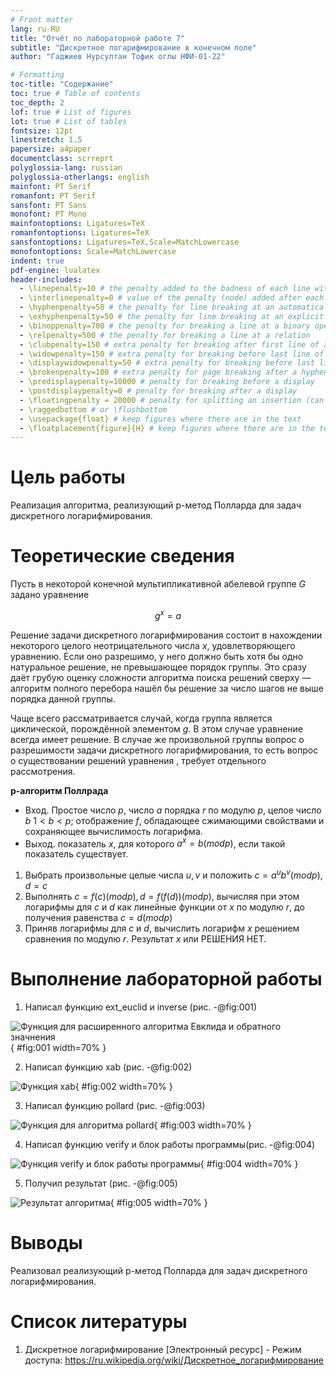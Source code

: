 ```yaml
---
# Front matter
lang: ru-RU
title: "Отчёт по лабораторной работе 7"
subtitle: "Дискретное логарифмирование в конечном поле"
author: "Гаджиев Нурсултан Тофик оглы НФИ-01-22"

# Formatting
toc-title: "Содержание"
toc: true # Table of contents
toc_depth: 2
lof: true # List of figures
lot: true # List of tables
fontsize: 12pt
linestretch: 1.5
papersize: a4paper
documentclass: scrreprt
polyglossia-lang: russian
polyglossia-otherlangs: english
mainfont: PT Serif
romanfont: PT Serif
sansfont: PT Sans
monofont: PT Mono
mainfontoptions: Ligatures=TeX
romanfontoptions: Ligatures=TeX
sansfontoptions: Ligatures=TeX,Scale=MatchLowercase
monofontoptions: Scale=MatchLowercase
indent: true
pdf-engine: lualatex
header-includes:
  - \linepenalty=10 # the penalty added to the badness of each line within a paragraph (no associated penalty node) Increasing the value makes tex try to have fewer lines in the paragraph.
  - \interlinepenalty=0 # value of the penalty (node) added after each line of a paragraph.
  - \hyphenpenalty=50 # the penalty for line breaking at an automatically inserted hyphen
  - \exhyphenpenalty=50 # the penalty for line breaking at an explicit hyphen
  - \binoppenalty=700 # the penalty for breaking a line at a binary operator
  - \relpenalty=500 # the penalty for breaking a line at a relation
  - \clubpenalty=150 # extra penalty for breaking after first line of a paragraph
  - \widowpenalty=150 # extra penalty for breaking before last line of a paragraph
  - \displaywidowpenalty=50 # extra penalty for breaking before last line before a display math
  - \brokenpenalty=100 # extra penalty for page breaking after a hyphenated line
  - \predisplaypenalty=10000 # penalty for breaking before a display
  - \postdisplaypenalty=0 # penalty for breaking after a display
  - \floatingpenalty = 20000 # penalty for splitting an insertion (can only be split footnote in standard LaTeX)
  - \raggedbottom # or \flushbottom
  - \usepackage{float} # keep figures where there are in the text
  - \floatplacement{figure}{H} # keep figures where there are in the text
---
```


# Цель работы

Реализация алгоритма, реализующий p-метод Полларда для задач дискретного логарифмирования.

# Теоретические сведения

Пусть в некоторой конечной мультипликативной абелевой группе $G$ задано уравнение

$$g^x=a$$

Решение задачи дискретного логарифмирования состоит в нахождении некоторого целого неотрицательного числа $x$, удовлетворяющего уравнению. Если оно разрешимо, у него должно быть хотя бы одно натуральное решение, не превышающее порядок группы.
Это сразу даёт грубую оценку сложности алгоритма поиска решений сверху — алгоритм полного перебора нашёл бы решение за число шагов не выше порядка данной группы.

Чаще всего рассматривается случай, когда группа является циклической, порождённой элементом $g$.
В этом случае уравнение всегда имеет решение.
В случае же произвольной группы вопрос о разрешимости задачи дискретного логарифмирования, то есть вопрос о существовании решений уравнения , требует отдельного рассмотрения.


**p-алгоритм Поллрада**

* Вход. Простое число $p$, число $a$ порядка $r$ по модулю $p$, целое число $b$ $1 < b < p$; отображение $f$, обладающее сжимающими свойствами и сохраняющее вычислимость логарифма.
* Выход. показатель $x$, для которого $a^x=b(mod p)$, если такой показатель существует.

1. Выбрать произвольные целые числа $u, v$ и положить $c=a^u b^v (mod p), d=c$
2. Выполнять $c=f(c)(mod p), d=f(f(d))(mod p)$, вычисляя при этом логарифмы для $c$ и $d$ как линейные функции от $x$ по модулю $r$, до получения равенства $c=d (mod p)$
3. Приняв логарифмы для $c$ и $d$, вычислить логарифм $x$ решением сравнения по модулю $r$. Результат $x$ или РЕШЕНИЯ НЕТ.


# Выполнение лабораторной работы

1. Написал функцию ext_euclid и inverse (рис. -@fig:001)

![Функция для расширенного алгоритма Евклида и обратного значнения](https://github.com/ntgadzhiev/math_security/blob/main/lab07/image/1.jpg?raw=true){ #fig:001 width=70% }

2. Написал функцию xab  (рис. -@fig:002)

![Функция xab](https://github.com/ntgadzhiev/math_security/blob/main/lab07/image/2.jpg?raw=true){ #fig:002 width=70% }


3. Написал функцию pollard (рис. -@fig:003)

![Функция для алгоритма pollard](https://github.com/ntgadzhiev/math_security/blob/main/lab07/image/3.jpg?raw=true){ #fig:003 width=70% }

4. Написал функцию verify и блок работы программы(рис. -@fig:004)

![Функция verify и блок работы программы](https://github.com/ntgadzhiev/math_security/blob/main/lab07/image/4.jpg?raw=true){ #fig:004 width=70% }

5. Получил результат (рис. -@fig:005)

![Результат алгоритма](https://github.com/ntgadzhiev/math_security/blob/main/lab07/image/5.jpg?raw=true){ #fig:005 width=70% }

# Выводы

Реализовал реализующий p-метод Полларда для задач дискретного логарифмирования.

# Список литературы

1. Дискретное логарифмирование [Электронный ресурс] - Режим доступа: https://ru.wikipedia.org/wiki/Дискретное_логарифмирование
